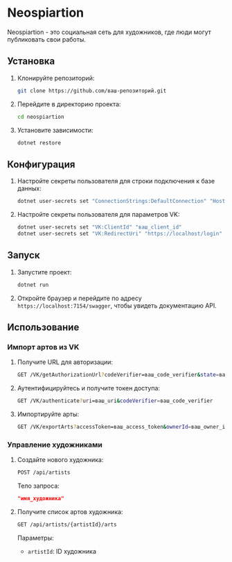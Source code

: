 # Neospiartion

Neospiartion - это социальная сеть для художников, где люди могут публиковать свои работы.

## Установка

1. Клонируйте репозиторий:
    ```sh
    git clone https://github.com/ваш-репозиторий.git
    ```
2. Перейдите в директорию проекта:
    ```sh
    cd neospiartion
    ```
3. Установите зависимости:
    ```sh
    dotnet restore
    ```

## Конфигурация

1. Настройте секреты пользователя для строки подключения к базе данных:
    ```sh
    dotnet user-secrets set "ConnectionStrings:DefaultConnection" "Host=localhost;Database=ArtsWarehouseDB;Username=postgres;Password=1"
    ```
2. Настройте секреты пользователя для параметров VK:
    ```sh
    dotnet user-secrets set "VK:ClientId" "ваш_client_id"
    dotnet user-secrets set "VK:RedirectUri" "https://localhost/login"
    ```

## Запуск

1. Запустите проект:
    ```sh
    dotnet run
    ```
2. Откройте браузер и перейдите по адресу `https://localhost:7154/swagger`, чтобы увидеть документацию API.

## Использование

### Импорт артов из VK

1. Получите URL для авторизации:
    ```sh
    GET /VK/getAuthorizationUrl?codeVerifier=ваш_code_verifier&state=ваш_state
    ```
2. Аутентифицируйтесь и получите токен доступа:
    ```sh
    GET /VK/authenticate?uri=ваш_uri&codeVerifier=ваш_code_verifier
    ```
3. Импортируйте арты:
    ```sh
    GET /VK/exportArts?accessToken=ваш_access_token&ownerId=ваш_owner_id&artistId=ваш_artist_id
    ```

### Управление художниками

1. Создайте нового художника:
    ```sh
    POST /api/artists
    ```
    Тело запроса:
    ```json
    "имя_художника"
    ```

2. Получите список артов художника:
    ```sh
    GET /api/artists/{artistId}/arts
    ```
    Параметры:
    - `artistId`: ID художника
